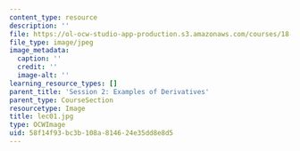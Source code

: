 ```yaml
---
content_type: resource
description: ''
file: https://ol-ocw-studio-app-production.s3.amazonaws.com/courses/18-01sc-single-variable-calculus-fall-2010/58f14f93bc3b108a814624e35dd8e8d5_lec01.jpg
file_type: image/jpeg
image_metadata:
  caption: ''
  credit: ''
  image-alt: ''
learning_resource_types: []
parent_title: 'Session 2: Examples of Derivatives'
parent_type: CourseSection
resourcetype: Image
title: lec01.jpg
type: OCWImage
uid: 58f14f93-bc3b-108a-8146-24e35dd8e8d5
---
```

